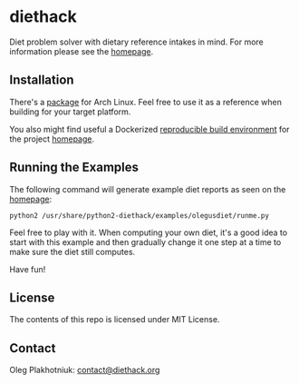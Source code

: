 # diethack

Diet problem solver with dietary reference intakes in mind.
For more information please see the [homepage](http://www.diethack.org).

## Installation

There's a [package](https://aur.archlinux.org/packages/python2-diethack)
for Arch Linux.
Feel free to use it as a reference when building for your target platform.

You also might find useful a Dockerized
[reproducible build environment](https://github.com/diethack/www)
for the project [homepage](http://www.diethack.org).

## Running the Examples

The following command will generate example diet reports
as seen on the [homepage](http://www.diethack.org):
```
python2 /usr/share/python2-diethack/examples/olegusdiet/runme.py
```

Feel free to play with it. When computing your own diet, it's a good idea
to start with this example and then gradually change it one step at a time
to make sure the diet still computes.

Have fun!

## License

The contents of this repo is licensed under MIT License.

## Contact

Oleg Plakhotniuk: contact@diethack.org
